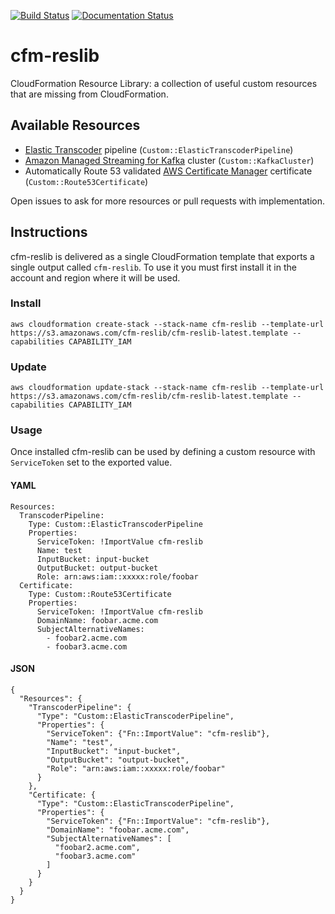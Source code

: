 [![Build Status](https://travis-ci.org/CloudSnorkel/cfm-reslib.svg?branch=master)](https://travis-ci.org/CloudSnorkel/cfm-reslib) [![Documentation Status](https://readthedocs.org/projects/cfm-reslib/badge/?version=latest)](https://cfm-reslib.readthedocs.io/en/latest/?badge=latest)


# cfm-reslib

CloudFormation Resource Library: a collection of useful custom resources that are missing from CloudFormation.

## Available Resources

* [Elastic Transcoder](https://aws.amazon.com/elastictranscoder/) pipeline (`Custom::ElasticTranscoderPipeline`)
* [Amazon Managed Streaming for Kafka](https://aws.amazon.com/msk/) cluster (`Custom::KafkaCluster`)
* Automatically Route 53 validated [AWS Certificate Manager](https://aws.amazon.com/certificate-manager/) certificate
(`Custom::Route53Certificate`)

Open issues to ask for more resources or pull requests with implementation.

## Instructions

cfm-reslib is delivered as a single CloudFormation template that exports a single output called `cfm-reslib`. To use it
you must first install it in the account and region where it will be used.

### Install

    aws cloudformation create-stack --stack-name cfm-reslib --template-url https://s3.amazonaws.com/cfm-reslib/cfm-reslib-latest.template --capabilities CAPABILITY_IAM
    
### Update

    aws cloudformation update-stack --stack-name cfm-reslib --template-url https://s3.amazonaws.com/cfm-reslib/cfm-reslib-latest.template --capabilities CAPABILITY_IAM
    
### Usage

Once installed cfm-reslib can be used by defining a custom resource with `ServiceToken` set to the exported value.

#### YAML

    Resources:
      TranscoderPipeline:
        Type: Custom::ElasticTranscoderPipeline
        Properties:
          ServiceToken: !ImportValue cfm-reslib
          Name: test
          InputBucket: input-bucket
          OutputBucket: output-bucket
          Role: arn:aws:iam::xxxxx:role/foobar
      Certificate:
        Type: Custom::Route53Certificate
        Properties:
          ServiceToken: !ImportValue cfm-reslib
          DomainName: foobar.acme.com
          SubjectAlternativeNames:
            - foobar2.acme.com
            - foobar3.acme.com

#### JSON

    {
      "Resources": {
        "TranscoderPipeline": {
          "Type": "Custom::ElasticTranscoderPipeline",
          "Properties": {
            "ServiceToken": {"Fn::ImportValue": "cfm-reslib"},
            "Name": "test",
            "InputBucket": "input-bucket",
            "OutputBucket": "output-bucket",
            "Role": "arn:aws:iam::xxxxx:role/foobar"
          }
        },
        "Certificate: {
          "Type": "Custom::ElasticTranscoderPipeline",
          "Properties": {
            "ServiceToken": {"Fn::ImportValue": "cfm-reslib"},
            "DomainName": "foobar.acme.com",
            "SubjectAlternativeNames": [
              "foobar2.acme.com",
              "foobar3.acme.com"
            ]
          }
        }
      }
    }